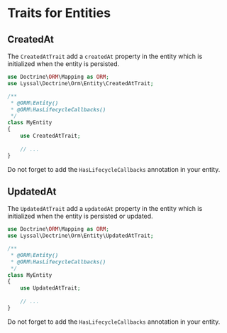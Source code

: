 # Traits for Entities


## CreatedAt

The `CreatedAtTrait` add a `createdAt` property in the entity which is initialized when the entity is persisted.

```php
use Doctrine\ORM\Mapping as ORM;
use Lyssal\Doctrine\Orm\Entity\CreatedAtTrait;

/**
 * @ORM\Entity()
 * @ORM\HasLifecycleCallbacks()
 */
class MyEntity
{
    use CreatedAtTrait;
    
    // ...
}
```

Do not forget to add the `HasLifecycleCallbacks` annotation in your entity.


## UpdatedAt

The `UpdatedAtTrait` add a `updatedAt` property in the entity which is initialized when the entity is persisted or updated.

```php
use Doctrine\ORM\Mapping as ORM;
use Lyssal\Doctrine\Orm\Entity\UpdatedAtTrait;

/**
 * @ORM\Entity()
 * @ORM\HasLifecycleCallbacks()
 */
class MyEntity
{
    use UpdatedAtTrait;
    
    // ...
}
```

Do not forget to add the `HasLifecycleCallbacks` annotation in your entity.